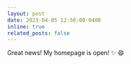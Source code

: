 ```yaml
---
layout: post
date: 2023-04-05 12:50:00-0400
inline: true
related_posts: false
---
```


Great news! My homepage is open! :sparkles: :smile:
